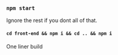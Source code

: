 ### `npm start`

Ignore the rest if you dont all of that.


#### `cd front-end && npm i && cd .. && npm i`
One liner build


